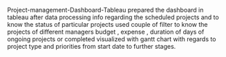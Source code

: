 Project-management-Dashboard-Tableau
prepared the dashboard in tableau after data processing 
info regarding the scheduled projects and
to know the status of particular projects 
used couple of filter to know the projects of different managers
budget , expense , duration of days of ongoing projects or completed 
visualized with gantt chart with regards to project type and priorities from start date to further stages.
